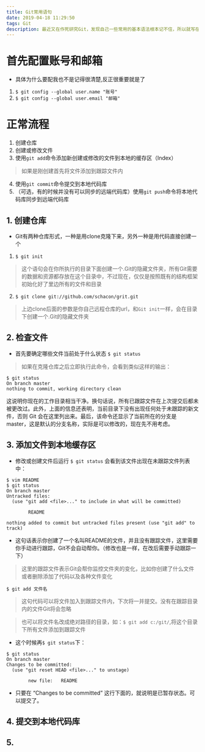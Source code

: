 ```yaml
---
title: Git常用语句
date: 2019-04-18 11:29:50
tags: Git
description: 最近又在作死研究Git，发现自己一些常用的基本语法根本记不住，所以就写在这里，以防万一。本人是个萌新，如有错误请回.....emmmmmmm   好像没开评论，算了算了，有时间再说吧。大多数都是我从Git官网和一些大佬博客上总结（抄）出来的。
---
```

# 首先配置账号和邮箱
 - 具体为什么要配我也不是记得很清楚,反正很重要就是了
 1. `$ git config --global user.name "账号"`
 2. `$ git config --global user.email "邮箱"`

# 正常流程
1. 创建仓库
2. 创建或修改文件
3. 使用`git add`命令添加新创建或修改的文件到本地的缓存区（Index）
> 如果是刚创建首先将文件添加到跟踪文件内
4. 使用`git commit`命令提交到本地代码库
5. （可选，有的时候并没有可以同步的远端代码库）使用`git push`命令将本地代码库同步到远端代码库

## 1. 创建仓库
- Git有两种仓库形式，一种是用clone克隆下来，另外一种是用代码直接创建一个
1. `$ git init`    
> 这个语句会在你所执行的目录下面创建一个.Git的隐藏文件夹，所有Git需要的数据和资源都存放在这个目录中，不过现在，仅仅是按照既有的结构框架初始化好了里边所有的文件和目录
2. `$ git clone git://github.com/schacon/grit.git`
> 上边clone后面的参数是你自己远程仓库的url，和`Git init`一样，会在目录下创建一个.Git的隐藏文件夹


## 2. 检查文件
- 首先要确定哪些文件当前处于什么状态
`$ git status`
> 如果在克隆仓库之后立即执行此命令，会看到类似这样的输出：
```
$ git status
On branch master
nothing to commit, working directory clean
```
这说明你现在的工作目录相当干净。换句话说，所有已跟踪文件在上次提交后都未被更改过。此外，上面的信息还表明，当前目录下没有出现任何处于未跟踪的新文件，否则 Git 会在这里列出来。最后，该命令还显示了当前所在的分支是 master，这是默认的分支名称，实际是可以修改的，现在先不用考虑。

## 3. 添加文件到本地缓存区
- 修改或创建文件后运行 `$ git status` 会看到该文件出现在未跟踪文件列表中：
```
$ vim README
$ git status
On branch master
Untracked files:
  (use "git add <file>..." to include in what will be committed)

        README

nothing added to commit but untracked files present (use "git add" to track)
```
- 这句话表示你创建了一个名叫README的文件，并且没有跟踪文件，这里需要你手动进行跟踪，Git不会自动帮你。（修改也是一样，在改后需要手动跟踪一下）
> 这里的跟踪文件表示Git会帮你监控文件夹的变化，比如你创建了什么文件或者删除添加了代码以及各种文件变化

`$ git add 文件名`
> 这句代码可以将文件加入到跟踪文件内，下次将一并提交。没有在跟踪目录内的文件Git将会忽略

> 也可以将文件名改成绝对路径的目录，如：`$ git add c:/git/`,将这个目录下所有文件添加到跟踪文件

- 这个时候再`$ git status`下：
```
$ git status
On branch master
Changes to be committed:
  (use "git reset HEAD <file>..." to unstage)

        new file:   README
```
- 只要在 “Changes to be committed” 这行下面的，就说明是已暂存状态。可以提交了。

## 4. 提交到本地代码库

## 5. 